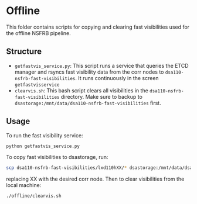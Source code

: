 # Offline

This folder contains scripts for copying and clearing fast visibilities used for the offline NSFRB pipeline.

## Structure

- `getfastvis_service.py`: This script runs a service that queries the ETCD manager and rsyncs fast visibility data from the corr nodes to `dsa110-nsfrb-fast-visibilities`. It runs continuously in the screen `getfastvisservice`
- `clearvis.sh`: This bash script clears all visibilities in the `dsa110-nsfrb-fast-visibilities` directory. Make sure to backup to `dsastorage:/mnt/data/dsa110-nsfrb-fast-visibilities` first.

## Usage

To run the fast visibility service:

```bash
python getfastvis_service.py
```

To copy fast visibilities to dsastorage, run:

```bash
scp dsa110-nsfrb-fast-visibilities/lxd110hXX/* dsastorage:/mnt/data/dsa110-nsfrb-fast-visibilities/lxd110hXX
```

replacing XX with the desired corr node. Then to clear visibilities from the local machine:

```bash
./offline/clearvis.sh
```

